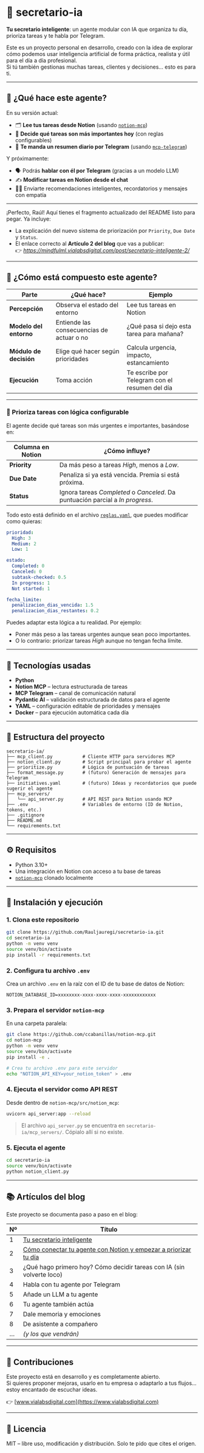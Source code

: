 # 🤖 secretario-ia

**Tu secretario inteligente**: un agente modular con IA que organiza tu día, prioriza tareas y te habla por Telegram.

Este es un proyecto personal en desarrollo, creado con la idea de explorar cómo podemos usar inteligencia artificial de forma práctica, realista y útil para el día a día profesional.  
Si tú también gestionas muchas tareas, clientes y decisiones… esto es para ti.

---

## 🚀 ¿Qué hace este agente?

En su versión actual:

- 🗂️ **Lee tus tareas desde Notion** (usando [`notion-mcp`](https://github.com/ccabanillas/notion-mcp))
- 🧠 **Decide qué tareas son más importantes hoy** (con reglas configurables)
- 💬 **Te manda un resumen diario por Telegram** (usando [`mcp-telegram`](https://github.com/sparfenyuk/mcp-telegram))

Y próximamente:

- 🗣️ Podrás **hablar con él por Telegram** (gracias a un modelo LLM)
- ✍️ **Modificar tareas en Notion desde el chat**
- 🧘‍♂️ Enviarte recomendaciones inteligentes, recordatorios y mensajes con empatía

---

¡Perfecto, Raúl! Aquí tienes el fragmento actualizado del README listo para pegar. Ya incluye:

- La explicación del nuevo sistema de priorización por `Priority`, `Due Date` y `Status`.
- El enlace correcto al **Artículo 2 del blog** que vas a publicar:  
  👉 *https://mindfulml.vialabsdigital.com/post/secretario-inteligente-2/*

---

## 🧠 ¿Cómo está compuesto este agente?

| Parte                 | ¿Qué hace?                            | Ejemplo                                           |
|----------------------|----------------------------------------|--------------------------------------------------|
| **Percepción**       | Observa el estado del entorno          | Lee tus tareas en Notion                         |
| **Modelo del entorno** | Entiende las consecuencias de actuar o no | ¿Qué pasa si dejo esta tarea para mañana?    |
| **Módulo de decisión** | Elige qué hacer según prioridades     | Calcula urgencia, impacto, estancamiento         |
| **Ejecución**        | Toma acción                            | Te escribe por Telegram con el resumen del día   |

---

### 🚦 Prioriza tareas con lógica configurable

El agente decide qué tareas son más urgentes e importantes, basándose en:

| Columna en Notion | ¿Cómo influye? |
|-------------------|----------------|
| **Priority**       | Da más peso a tareas *High*, menos a *Low*. |
| **Due Date**       | Penaliza si ya está vencida. Premia si está próxima. |
| **Status**         | Ignora tareas *Completed* o *Canceled*. Da puntuación parcial a *In progress*. |

Todo esto está definido en el archivo [`reglas.yaml`](reglas.yaml), que puedes modificar como quieras:

```yaml
prioridad:
  High: 3
  Medium: 2
  Low: 1

estado:
  Completed: 0
  Canceled: 0
  subtask-checked: 0.5
  In progress: 1
  Not started: 1

fecha_limite:
  penalizacion_dias_vencida: 1.5
  penalizacion_dias_restantes: 0.2
```

Puedes adaptar esta lógica a tu realidad. Por ejemplo:
- Poner más peso a las tareas urgentes aunque sean poco importantes.
- O lo contrario: priorizar tareas *High* aunque no tengan fecha límite.

---

## 🧰 Tecnologías usadas

- **Python**
- **Notion MCP** – lectura estructurada de tareas
- **MCP Telegram** – canal de comunicación natural
- **Pydantic AI** – validación estructurada de datos para el agente
- **YAML** – configuración editable de prioridades y mensajes
- **Docker** – para ejecución automática cada día

---

## 📁 Estructura del proyecto

```
secretario-ia/
├── mcp_client.py           # Cliente HTTP para servidores MCP
├── notion_client.py        # Script principal para probar el agente
├── prioritize.py           # Lógica de puntuación de tareas
├── format_message.py       # (futuro) Generación de mensajes para Telegram
├── initiatives.yaml        # (futuro) Ideas y recordatorios que puede sugerir el agente
├── mcp_servers/
│   └── api_server.py       # API REST para Notion usando MCP
├── .env                    # Variables de entorno (ID de Notion, tokens, etc.)
├── .gitignore
├── README.md
└── requirements.txt
```

---

## ⚙️ Requisitos

- Python 3.10+
- Una integración en Notion con acceso a tu base de tareas
- [`notion-mcp`](https://github.com/ccabanillas/notion-mcp) clonado localmente

---

## 🧪 Instalación y ejecución

### 1. Clona este repositorio

```bash
git clone https://github.com/Rauljauregi/secretario-ia.git
cd secretario-ia
python -m venv venv
source venv/bin/activate
pip install -r requirements.txt
```

### 2. Configura tu archivo `.env`

Crea un archivo `.env` en la raíz con el ID de tu base de datos de Notion:

```env
NOTION_DATABASE_ID=xxxxxxxx-xxxx-xxxx-xxxx-xxxxxxxxxxxx
```

### 3. Prepara el servidor `notion-mcp`

En una carpeta paralela:

```bash
git clone https://github.com/ccabanillas/notion-mcp.git
cd notion-mcp
python -m venv venv
source venv/bin/activate
pip install -e .

# Crea tu archivo .env para este servidor
echo "NOTION_API_KEY=your_notion_token" > .env
```

### 4. Ejecuta el servidor como API REST

Desde dentro de `notion-mcp/src/notion_mcp`:

```bash
uvicorn api_server:app --reload
```

> El archivo `api_server.py` se encuentra en `secretario-ia/mcp_servers/`. Cópialo allí si no existe.

### 5. Ejecuta el agente

```bash
cd secretario-ia
source venv/bin/activate
python notion_client.py
```

---

## 📚 Artículos del blog

Este proyecto se documenta paso a paso en el blog:

| Nº | Título |
|----|--------|
| 1 | [Tu secretario inteligente](https://mindfulml.vialabsdigital.com/post/secretario-inteligente-1/) |
| 2 | [Cómo conectar tu agente con Notion y empezar a priorizar tu día](https://mindfulml.vialabsdigital.com/post/secretario-inteligente-2/) |
| 3 | ¿Qué hago primero hoy? Cómo decidir tareas con IA (sin volverte loco) |
| 4 | Habla con tu agente por Telegram |
| 5 | Añade un LLM a tu agente |
| 6 | Tu agente también actúa |
| 7 | Dale memoria y emociones |
| 8 | De asistente a compañero |
| … | *(y los que vendrán)* |

---

## 🤝 Contribuciones

Este proyecto está en desarrollo y es completamente abierto.  
Si quieres proponer mejoras, usarlo en tu empresa o adaptarlo a tus flujos… estoy encantado de escuchar ideas.

👉 [www.vialabsdigital.com](https://www.vialabsdigital.com)

---

## 📝 Licencia

MIT – libre uso, modificación y distribución. Solo te pido que cites el origen.
